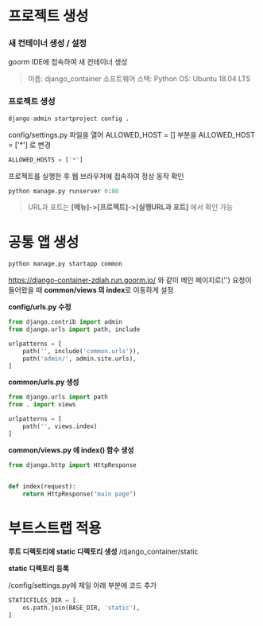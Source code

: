 # 프로젝트 생성

### 새 컨테이너 생성 / 설정

goorm IDE에 접속하여 새 컨테이너 생성

> 이름: django_container 
> 소프트웨어 스택: Python 
> OS: Ubuntu 18.04 LTS

### 프로젝트 생성
```python
django-admin startproject config .
```

config/settings.py 파일을 열어 ALLOWED_HOST = [] 부분을 ALLOWED_HOST = ['*'] 로 변경

```python
ALLOWED_HOSTS = ['*']
```

프로젝트를 실행한 후 웹 브라우저에 접속하여 정상 동작 확인

```python
python manage.py runserver 0:80
```
> URL과 포트는 **[메뉴]->[프로젝트]->[실행URL과 포트]** 에서 확인 가능

##
# 공통 앱 생성

```python
python manage.py startapp common

```

https://django-container-zdiah.run.goorm.io/ 와 같이 메인 페이지로('') 요청이 들어왔을 때 **common/views 의 index**로 이동하게 설정

**config/urls.py 수정**
``` python
from django.contrib import admin
from django.urls import path, include

urlpatterns = [
    path('', include('common.urls')),
    path('admin/', admin.site.urls),
]

```

**common/urls.py 생성**
``` python
from django.urls import path
from . import views

urlpatterns = [
    path('', views.index)
]

```

**common/views.py 에 index() 함수 생성**
``` python
from django.http import HttpResponse


def index(request):
    return HttpResponse("main page")

```

# 부트스트랩 적용

**루트 디렉토리에 static 디렉토리 생성**
/django_container/static

**static 디렉토리 등록**

/config/settings.py에 제일 아래 부분에 코드 추가

``` python
STATICFILES_DIR = [
    os.path.join(BASE_DIR, 'static'),
]

```

